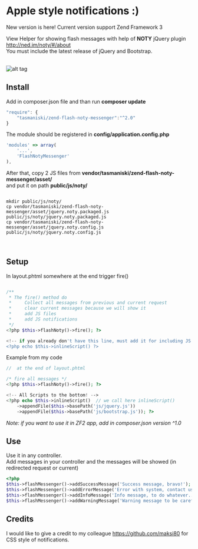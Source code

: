 # Apple style notifications :)

New version is here! Current version support Zend Framework 3

View Helper for showing flash messages with help of **NOTY** jQuery plugin http://ned.im/noty/#/about  <br/>
You must include the latest release of jQuery and Bootstrap. <br/> <br/>

![alt tag](https://raw.githubusercontent.com/tasmaniski/zend-flash-noty-messenger/master/asset/screen-shot.png)


## **Install**

Add in composer.json file and than run **composer update**

```javascript
"require": {
    "tasmaniski/zend-flash-noty-messenger":"^2.0"
}
```

The module should be registered in **config/application.config.php**

```javascript
'modules' => array(
    '...',
    'FlashNotyMessenger'
),
```

After that, copy 2 JS files from **vendor/tasmaniski/zend-flash-noty-messenger/asset/** <br/>
and put it on path **public/js/noty/** <br/>

```shell

mkdir public/js/noty/
cp vendor/tasmaniski/zend-flash-noty-messenger/asset/jquery.noty.packaged.js public/js/noty/jquery.noty.packaged.js
cp vendor/tasmaniski/zend-flash-noty-messenger/asset/jquery.noty.config.js public/js/noty/jquery.noty.config.js
```

<br/>

## Setup

In layout.phtml somewhere at the end trigger fire()

```php

/**
 * The fire() method do
 *     Collect all messages from previous and current request
 *     clear current messages because we will show it
 *     add JS files
 *     add JS notifications
 */
<?php $this->flashNoty()->fire(); ?>

<!-- if you already don't have this line, must add it for including JS files -->
<?php echo $this->inlineScript() ?>
```

Example from my code

```php
//  at the end of layout.phtml

/* fire all messages */
<?php $this->flashNoty()->fire(); ?>

<!-- All Scripts to the bottom! -->
<?php echo $this->inlineScript()  // we call here inlineScript()
    ->appendFile($this->basePath('js/jquery.js'))
    ->appendFile($this->basePath('js/bootstrap.js')); ?>

```

*Note: if you want to use it in ZF2 app, add in composer.json version ^1.0*

## **Use**

Use it in any controller.<br/>
Add messages in your controller and the messages will be showed (in redirected request or current)

```php
<?php
$this->flashMessenger()->addSuccessMessage('Success message, bravo!');
$this->flashMessenger()->addErrorMessage('Error with system, contact us.');
$this->flashMessenger()->addInfoMessage('Info message, to do whatever...');
$this->flashMessenger()->addWarningMessage('Warning message to be careful.');
```

## Credits

I would like to give a credit to my colleague https://github.com/maksi80 for CSS style of notifications.

